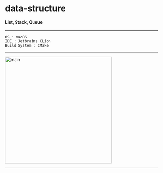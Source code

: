 # data-structure

#### List, Stack, Queue

<hr>

```text
OS : macOS
IDE : Jetbrains CLion
Build System : CMake
```

<hr>

<img width="351" alt="main" src="https://github.com/hae9802/data-structure/assets/31125543/219da2e8-90d3-433b-854a-a19c10cf7935">

<hr>
